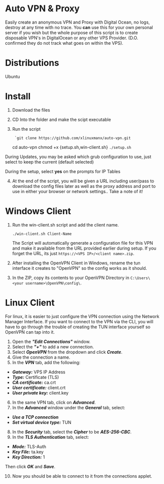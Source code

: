 # Auto VPN & Proxy
Easily create an anonymous VPN and Proxy with Digital Ocean, no logs, destroy at any time with no trace. You **can** use this for your own personal server if you wish but the whole purpose of this script is to create disposable VPN's in DigitalOcean or any other VPS Provider. (D.O. confirmed they do not track what goes on within the VPS).

# Distributions
Ubuntu

# Install 
1. Download the files
2. CD Into the folder and make the scipt executable
3. Run the script 

        `git clone https://github.com/xlinuxmanx/auto-vpn.git
    cd auto-vpn
    chmod +x {setup.sh,win-client.sh}
    `./setup.sh`
    
During Updates, you may be asked which grub configuration to use, just select to keep the current (default selected)
    
During the setup, select **yes** on the prompts for IP Tables
   
4. At the end of the script, you will be given a URL including user/pass to download the config files later as well as the proxy address and port to use in either your browser or network settings.. Take a note of it!
 
# Windows Client
1. Run the win-client.sh script and add the client name.

    `./win-client.sh Client-Name`
    
    The Script will automatically generate a configuration file for this VPN and make it available from the URL provided earlier during setup. If you forget the URL, its just `https://<VPS IP>/<client name>.zip`.
    
2. After installing the OpenVPN Client in Windows, rename the tun interface it creates to "OpenVPN" so the config works as it should.

3. In the ZIP, copy its contents to your OpenVPN Directory in `C:\Users\<your username>\OpenVPN\config\`.

# Linux Client
For linux, it is easier to just configure the VPN connection using the Network Manager Interface. If you want to connect to the VPN via the CLI, you will have to go through the trouble of creating the TUN interface yourself so OpenVPN can tap into it.
1. Open the ***"Edit Connections"*** window.
2. Select the ***"+"*** to add a new connection.
3. Select ***OpenVPN*** from the dropdown and click ***Create***.
4. Give the connection a name.
5. In the ***VPN*** tab, add the following:

 - ***Gateway:*** VPS IP Address
 - ***Type:*** Certificate (TLS)
 - ***CA certificate:*** ca.crt
 - ***User certificate:*** client.crt
 - ***User private key:*** client.key
 
 6. In the same VPN tab, click on ***Advanced***.
 7. In the ***Advanced*** window under the ***General*** tab, select:
 
 - ***Use a TCP connection***
 - ***Set virtual device type:*** TUN
 
 8. In the ***Security*** tab, select the ***Cipher*** to be ***AES-256-CBC***.
 9. In the ***TLS Authentication*** tab, select:
 
  - ***Mode:*** TLS-Auth
  - ***Key File:*** ta.key
  - ***Key Direction:*** 1
  
  Then click ***OK*** and ***Save***.
  
  10. Now you should be able to connect to it from the connections applet.
